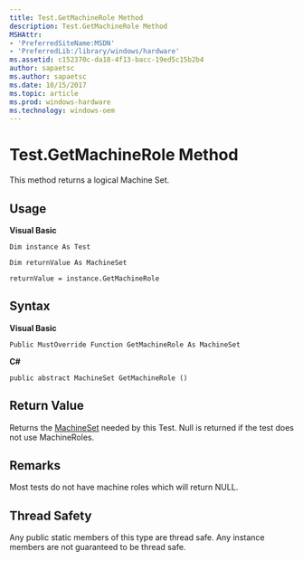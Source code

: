 ```yaml
---
title: Test.GetMachineRole Method
description: Test.GetMachineRole Method
MSHAttr:
- 'PreferredSiteName:MSDN'
- 'PreferredLib:/library/windows/hardware'
ms.assetid: c152370c-da18-4f13-bacc-19ed5c15b2b4
author: sapaetsc
ms.author: sapaetsc
ms.date: 10/15/2017
ms.topic: article
ms.prod: windows-hardware
ms.technology: windows-oem
---
```


# Test.GetMachineRole Method


This method returns a logical Machine Set.

## <span id="Usage"></span><span id="usage"></span><span id="USAGE"></span>Usage


**Visual Basic**

`Dim instance As Test`

`Dim returnValue As MachineSet`

`returnValue = instance.GetMachineRole`

## <span id="Syntax"></span><span id="syntax"></span><span id="SYNTAX"></span>Syntax


**Visual Basic**

`Public MustOverride Function GetMachineRole As MachineSet`

**C#**

`public abstract MachineSet GetMachineRole ()`

## <span id="Return_Value"></span><span id="return_value"></span><span id="RETURN_VALUE"></span>Return Value


Returns the [MachineSet](machineset-class.md) needed by this Test. Null is returned if the test does not use MachineRoles.

## <span id="Remarks"></span><span id="remarks"></span><span id="REMARKS"></span>Remarks


Most tests do not have machine roles which will return NULL.

## <span id="Thread_Safety"></span><span id="thread_safety"></span><span id="THREAD_SAFETY"></span>Thread Safety


Any public static members of this type are thread safe. Any instance members are not guaranteed to be thread safe.

 

 






